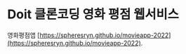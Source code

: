 # Doit 클론코딩 영화 평점 웹서비스

영화평점앱 [https://spheresryn.github.io/movieapp-2022](https://spheresryn.github.io/movieapp-2022).
